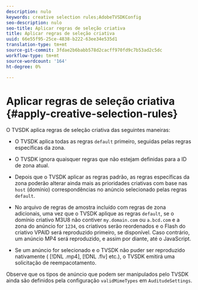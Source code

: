 ```yaml
---
description: nulo
keywords: creative selection rules;AdobeTVSDKConfig
seo-description: nulo
seo-title: Aplicar regras de seleção criativa
title: Aplicar regras de seleção criativa
uuid: 66e55f95-25ce-4838-b222-63ee34e535d1
translation-type: tm+mt
source-git-commit: 3fdae2b6babb578d2cacff970fd9c7b53ad2c5dc
workflow-type: tm+mt
source-wordcount: '164'
ht-degree: 0%

---
```



# Aplicar regras de seleção criativa {#apply-creative-selection-rules}

O TVSDK aplica regras de seleção criativa das seguintes maneiras:

* O TVSDK aplica todas as regras `default` primeiro, seguidas pelas regras específicas da zona.
* O TVSDK ignora quaisquer regras que não estejam definidas para a ID de zona atual.
* Depois que o TVSDK aplicar as regras padrão, as regras específicas da zona poderão alterar ainda mais as prioridades criativas com base nas `host` (domínio) correspondências no anúncio selecionado pelas regras `default`.

* No arquivo de regras de amostra incluído com regras de zona adicionais, uma vez que o TVSDK aplique as regras `default`, se o domínio criativo M3U8 não contiver `my.domain.com` ou `a.bcd.com` e a zona do anúncio for `1234`, os criativos serão reordenados e o Flash do criativo VPAID será reproduzido primeiro, se disponível. Caso contrário, um anúncio MP4 será reproduzido, e assim por diante, até o JavaScript.

* Se um anúncio for selecionado e o TVSDK não puder ser reproduzido nativamente ( [!DNL .mp4], [!DNL .flv] etc.), o TVSDK emitirá uma solicitação de reempacotamento.

Observe que os tipos de anúncio que podem ser manipulados pelo TVSDK ainda são definidos pela configuração `validMimeTypes` em `AuditudeSettings`.

<!-- 

In Android 2.5 API docs, I see a 
<span class="codeph"> setValidMimeTypes</span> but not a 
<span class="codeph"> getValidMimeTypes</span>.

 -->

